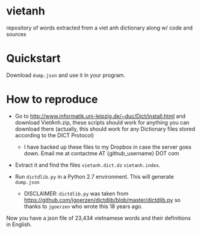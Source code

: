 # vietanh
repository of words extracted from a viet anh dictionary along w/ code and sources

# Quickstart

Download `dump.json` and use it in your program.

# How to reproduce

- Go to http://www.informatik.uni-leipzig.de/~duc/Dict/install.html and download VietAnh.zip, these scripts should work for anything you can download there (actually, this should work for any Dictionary files stored according to the DICT Protocol)
  - I have backed up these files to my Dropbox in case the server goes down. Email me at contactme AT {github_username} DOT com

- Extract it and find the files `vietanh.dict.dz` `vietanh.index`.

- Run `dictdlib.py` in a Python 2.7 environment. This will generate `dump.json`
  - DISCLAIMER: `dictdlib.py` was taken from https://github.com/jgoerzen/dictdlib/blob/master/dictdlib.py so thanks to `jgoerzen` who wrote this 18 years ago.

Now you have a json file of 23,434 vietnamese words and their definitions in English.


